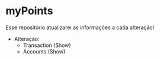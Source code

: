 # myPoints


Esse repositório atualizarei as informações a cada alteração!

- Alteração:
  - Transaction (Show)
  - Accounts (Show)
